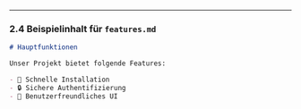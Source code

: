 ---

### **2.4 Beispielinhalt für `features.md`**  
```md
# Hauptfunktionen

Unser Projekt bietet folgende Features:

- 🚀 Schnelle Installation
- 🔒 Sichere Authentifizierung
- 🎨 Benutzerfreundliches UI
